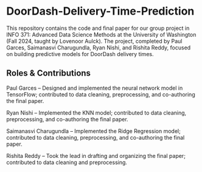 # DoorDash-Delivery-Time-Prediction
This repository contains the code and final paper for our group project in INFO 371: Advanced Data Science Methods at the University of Washington (Fall 2024, taught by Lovenoor Aulck). The project, completed by Paul Garces, Saimanasvi Charugundla, Ryan Nishi, and Rishita Reddy, focused on building predictive models for DoorDash delivery times.

## **Roles & Contributions**

Paul Garces – Designed and implemented the neural network model in TensorFlow; contributed to data cleaning, preprocessing, and co-authoring the final paper.

Ryan Nishi – Implemented the KNN model; contributed to data cleaning, preprocessing, and co-authoring the final paper.

Saimanasvi Charugundla – Implemented the Ridge Regression model; contributed to data cleaning, preprocessing, and co-authoring the final paper.

Rishita Reddy – Took the lead in drafting and organizing the final paper; contributed to data cleaning and preprocessing.
